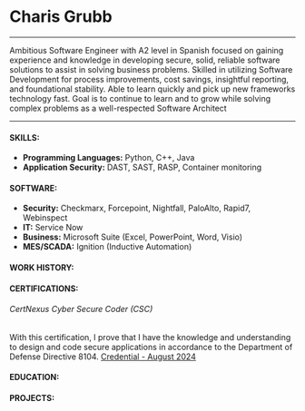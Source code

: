 # Charis Grubb
_________________________________________________________________________________________________________________________________
 Ambitious Software Engineer with A2 level in Spanish focused on gaining experience and
 knowledge in developing secure, solid, reliable software solutions to assist in solving business
 problems. Skilled in utilizing Software Development for process improvements, cost savings,
 insightful reporting, and foundational stability. Able to learn quickly and pick up new frameworks
 technology fast.
 Goal is to continue to learn and to grow while solving complex problems as a well-respected
 Software Architect
 ________________________________________________________________________________________________________________________________

#### SKILLS:
- **Programming Languages:**  Python, C++, Java
- **Application Security:** DAST, SAST,
 RASP, Container monitoring

#### SOFTWARE: 

- **Security:** Checkmarx, Forcepoint, Nightfall, PaloAlto, Rapid7, Webinspect
- **IT:** Service Now
- **Business:** Microsoft Suite (Excel, PowerPoint, Word, Visio)
- **MES/SCADA:** Ignition (Inductive Automation)

#### WORK HISTORY:

#### CERTIFICATIONS: 
###### CertNexus Cyber Secure Coder (CSC)
 With this certification, I prove that I have the knowledge and understanding to design and code
 secure applications in accordance to the Department of Defense Directive 8104.
 [Credential - August 2024](https://www.credential.net/eb3d6ba3-1756-4cdd-91df-f8a9c8ad5541) 

#### EDUCATION: 

#### PROJECTS:


 
 
